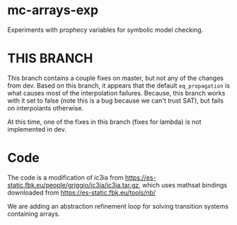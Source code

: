 # mc-arrays-exp
Experiments with prophecy variables for symbolic model checking.

# THIS BRANCH

This branch contains a couple fixes on master, but not any of the changes from dev. Based on this branch, it appears that the default `eq_propagation` is what causes most of the interpolation failures.
Because, this branch works with it set to false (note this is a bug because we can't trust SAT), but fails on interpolants otherwise.

At this time, one of the fixes in this branch (fixes for lambda) is not implemented in dev.

# Code
The code is a modification of ic3ia from https://es-static.fbk.eu/people/griggio/ic3ia/ic3ia.tar.gz, which uses mathsat bindings downloaded from https://es-static.fbk.eu/tools/nb/

We are adding an abstraction refinement loop for solving transition systems containing arrays.
